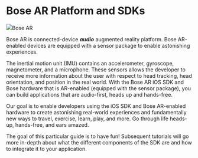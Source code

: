 # Bose AR Platform and SDKs

![](https://blobscdn.gitbook.com/v0/b/gitbook-28427.appspot.com/o/assets%2F-LesOucCTEU7xgjkHcd2%2F-LesYxnC61vsnyILGy09%2F-LesZ_ZhiuCImu7lk1O6%2FBose-ar-components.png?alt=media&token=28a02660-5756-4123-8d3f-0243c66f9386)Bose AR

Bose AR is connected-device _**audio**_ augmented reality platform. Bose AR-enabled devices are equipped with a sensor package to enable astonishing experiences.

The inertial motion unit \(IMU\) contains an accelerometer, gyroscope, magnetometer, and a microphone. These sensors allows the developer to receive more information about the user with respect to head tracking, head orientation, and position in the real world. With the Bose AR iOS SDK and Bose hardware that is AR-enabled \(equipped with the sensor package\), you can build applications that are audio-first, heads up and hands-free.

Our goal is to enable developers using the iOS SDK and Bose AR-enabled hardware to create astonishing real-world experiences and fundamentally new ways to travel, exercise, learn, play, and more. Go through life heads-up, hands-free, and ears amazed.

The goal of this particular guide is to have fun! Subsequent tutorials will go more in-depth about what the different components of the SDK are and how to integrate it to your application.

